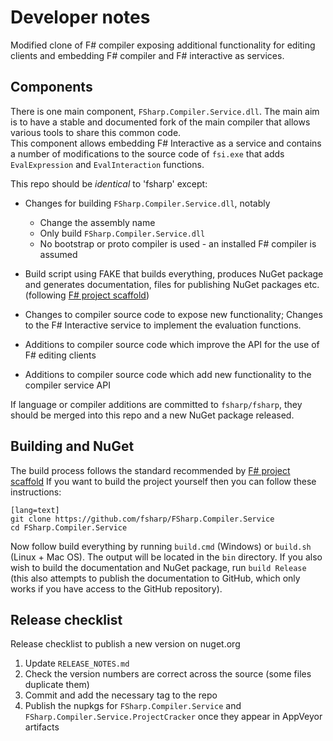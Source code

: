 Developer notes
===============

Modified clone of F# compiler exposing additional functionality for editing clients and embedding F# compiler
and F# interactive as services.

## Components

There is one main component, `FSharp.Compiler.Service.dll`. 
The main aim is to have a stable and documented fork of the main compiler that allows various 
tools to share this common code.  
This component allows embedding F# Interactive as a service and contains a number of
modifications to the source code of `fsi.exe` that adds `EvalExpression` and `EvalInteraction` functions.

This repo should be _identical_ to 'fsharp' except:

  - Changes for building `FSharp.Compiler.Service.dll`, notably
    - Change the assembly name
    - Only build `FSharp.Compiler.Service.dll`
    - No bootstrap or proto compiler is used - an installed F# compiler is assumed

  - Build script using FAKE that builds everything, produces NuGet package and 
    generates documentation, files for publishing NuGet packages etc.
    (following [F# project scaffold](https://github.com/fsprojects/FSharp.ProjectScaffold))

  - Changes to compiler source code to expose new functionality; Changes to the
    F# Interactive service to implement the evaluation functions.

  - Additions to compiler source code which improve the API for the use of F# editing clients

  - Additions to compiler source code which add new functionality to the compiler service API

If language or compiler additions are committed to `fsharp/fsharp`, they should be merged into
this repo and a new NuGet package released.

## Building and NuGet

The build process follows the standard recommended by [F# project scaffold](https://github.com/fsprojects/FSharp.ProjectScaffold)
If you want to build the project yourself then you can follow these instructions:

    [lang=text]
    git clone https://github.com/fsharp/FSharp.Compiler.Service
    cd FSharp.Compiler.Service

Now follow build everything by running `build.cmd` (Windows) or `build.sh` (Linux + Mac OS).
The output will be located in the `bin` directory. If you also wish to build the documentation
and NuGet package, run `build Release` (this also attempts to publish the documentation to
GitHub, which only works if you have access to the GitHub repository).

## Release checklist

Release checklist to publish a new version on nuget.org

1. Update `RELEASE_NOTES.md`
2. Check the version numbers are correct across the source (some files duplicate them)
3. Commit and add the necessary tag to the repo
4. Publish the nupkgs for `FSharp.Compiler.Service` and `FSharp.Compiler.Service.ProjectCracker` once they appear in AppVeyor artifacts
